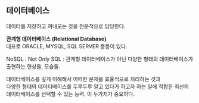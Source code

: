 ## 데이터베이스

데이터를 저장하고 꺼내오는 것을 전문적으로 담당한다.  

**관계형 데이터베이스 (Relational Database)**  
대표로 ORACLE, MYSQL, SQL SERVER 등등이 있다.  

NoSQL : Not Only SQL : 관계형 데이터베이스가 아닌 다양한 형태의 데이터베이스가 출현하는 현상들, 모습들.  

데이터베이스를 깊게 이해해서 어떠한 문제를 효율적으로 처리하는 것과  
다양한 형태의 데이터베이스를 두루두루 알고 있다가 하고자 하는 일에 적합한 최선의 데이터베이스를 선택할 수 있는 능력. 이 두가지가 중요하다.  
